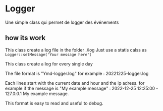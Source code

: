# Logger
Une simple class qui permet de logger des événements

## how its work

This class create a log file in the folder ./log 
Just use a statis calss as ```Logger::setMessage('Your message here')```

This class create a log for every single day

The file format is "Ymd-logger.log" for example : 20221225-logger.log

Each lines start with the current date and hour and the Ip adress.
for example if the message is "My example message" :
2022-12-25 12:25:00 - 127.0.0.1 My example message.

This format is easy to read and useful to debug.
